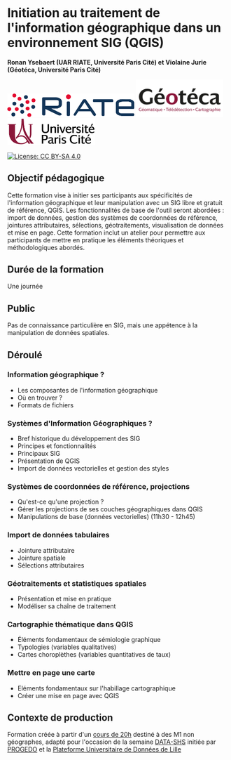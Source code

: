# Initiation au traitement de l'information géographique dans un environnement SIG (QGIS)

**Ronan Ysebaert (UAR RIATE, Université Paris Cité) et Violaine Jurie (Géotéca, Université Paris Cité)**

<p float="left">
<img src="fig/riate.png" width="290">
<img src="fig/geoteca.png" width="200"">
<img src="fig/uparis.jpeg" width="200">
</p>

[![License: CC BY-SA 4.0](https://img.shields.io/badge/License-CC%20BY--SA%204.0-lightgrey.svg)](http://creativecommons.org/licenses/by-sa/4.0/)

## Objectif pédagogique
Cette formation vise à initier ses participants aux spécificités de l'information géographique et leur manipulation 
avec un SIG libre et gratuit de référence, QGIS. Les fonctionnalités de base de l'outil seront abordées :
import de données, gestion des systèmes de coordonnées de référence, jointures attributaires, sélections, géotraitements,
visualisation de données et mise en page. Cette formation inclut un atelier pour permettre aux participants de mettre en pratique
les éléments théoriques et méthodologiques abordés.

## Durée de la formation
Une journée

## Public
Pas de connaissance particulière en SIG, mais une appétence à la manipulation de données spatiales. 

## Déroulé 

### Information géographique ? 

- Les composantes de l'information géographique
- Où en trouver ?
- Formats de fichiers

### Systèmes d'Information Géographiques ? 

- Bref historique du développement des SIG
- Principes et fonctionnalités
- Principaux SIG
- Présentation de QGIS
- Import de données vectorielles et gestion des styles

### Systèmes de coordonnées de référence, projections

- Qu'est-ce qu'une projection ?
- Gérer les projections de ses couches géographiques dans QGIS
- Manipulations de base (données vectorielles) (11h30 - 12h45)

### Import de données tabulaires

- Jointure attributaire
- Jointure spatiale
- Sélections attributaires

### Géotraitements et statistiques spatiales

- Présentation et mise en pratique
- Modéliser sa chaîne de traitement

###  Cartographie thématique dans QGIS

- Éléments fondamentaux de sémiologie graphique
- Typologies (variables qualitatives)
- Cartes choroplèthes (variables quantitatives de taux)

### Mettre en page une carte
- Eléments fondamentaux sur l'habillage cartographique
- Créer une mise en page avec QGIS

## Contexte de production
Formation créée à partir d'un [cours de 20h](https://github.com/rysebaert/infogeo) destiné à des M1 non géographes, adapté pour l'occasion de la semaine [DATA-SHS](https://www.progedo.fr/services/plates-formes-universitaires-de-donnees/semaine-data-shs/) initiée par [PROGEDO](https://www.progedo.fr/) et la [Plateforme Universitaire de Données de Lille](https://pudl.meshs.fr/)
